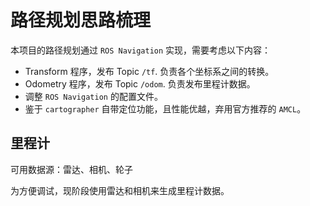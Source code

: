 # 路径规划思路梳理

本项目的路径规划通过 `ROS Navigation` 实现，需要考虑以下内容：

- Transform 程序，发布 Topic `/tf`. 负责各个坐标系之间的转换。
- Odometry 程序，发布 Topic `/odom`. 负责发布里程计数据。
- 调整 `ROS Navigation` 的配置文件。
- 鉴于 `cartographer` 自带定位功能，且性能优越，弃用官方推荐的 `AMCL`。

## 里程计

可用数据源：雷达、相机、轮子

为方便调试，现阶段使用雷达和相机来生成里程计数据。
